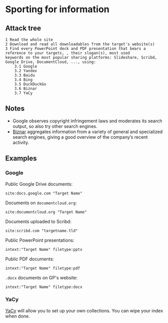 # Sporting for information

## Attack tree

```text
1 Read the whole site
2 Download and read all downloadables from the target's website(s)
3 Find every PowerPoint deck and PDF presentation that bears a reference to your targets, , their slogan(s), most used 
keywords on the most popular sharing platforms: Slideshare, Scribd, Google Drive, DocumentCloud, ..., using:
    3.1 Google
    3.2 Yandex
    3.3 Baidu
    3.4 Bing
    3.5 DuckDuckGo
    3.6 Biznar
    3.7 YaCy
```

## Notes

* Google observes copyright infringement laws and moderates its search output, so also try other search engines.
* [Biznar](https://biznar.com/biznar/desktop/en/search.html) aggregates information from a variety of general and 
specialized search engines, giving a good overview of the company’s recent activity.

## Examples

### Google

Public Google Drive documents:

    site:docs.google.com "Target Name"

Documents on `documentcloud.org`:

    site:documentcloud.org "Target Name"

Documents uploaded to Scribd:

    site:scribd.com "targetname.tld"

Public PowerPoint presentations:

    intext:"Target Name" filetype:pptx

Public PDF documents:

    intext:"Target Name" filetype:pdf

`.docx` documents on GP's website:

    intext:"Target Name" filetype:docx

### YaCy

[YaCy](https://yacy.net/download_installation/) will allow you to set up your own collections. You can wipe your index when done.